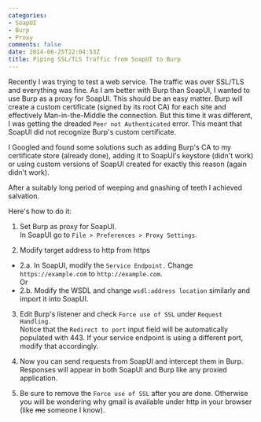 ```yaml
---
categories:
- SoapUI
- Burp
- Proxy
comments: false
date: 2014-06-25T22:04:53Z
title: Piping SSL/TLS Traffic from SoapUI to Burp
---
```


Recently I was trying to test a web service. The traffic was over SSL/TLS and everything was fine. As I am better with Burp than SoapUI, I wanted to use Burp as a proxy for SoapUI. This should be an easy matter. Burp will create a custom certificate (signed by its root CA) for each site and effectively Man-in-the-Middle the connection. But this time it was different, I was getting the dreaded ``Peer not Authenticated`` error. This meant that SoapUI did not recognize Burp's custom certificate.

I Googled and found some solutions such as adding Burp's CA to my certificate store (already done), adding it to SoapUI's keystore (didn't work) or using custom versions of SoapUI created for exactly this reason (again didn't work).

After a suitably long period of weeping and gnashing of teeth I achieved salvation.

Here's how to do it:


1. Set Burp as proxy for SoapUI.  
In SoapUI go to ``File > Preferences > Proxy Settings``.

2. Modify target address to http from https  
* 2.a. In SoapUI, modify the ``Service Endpoint.`` Change ``https://example.com`` to ``http://example.com``.  
Or  
* 2.b. Modify the WSDL and change ``wsdl:address location`` similarly and import it into SoapUI.

3. Edit Burp's listener and check ``Force use of SSL`` under ``Request Handling.``  
Notice that the ``Redirect to port`` input field will be automatically populated with 443. If your service endpoint is using a different port, modify that accordingly.

4. Now you can send requests from SoapUI and intercept them in Burp. Responses will appear in both SoapUI and Burp like any proxied application.

5. Be sure to remove the ``Force use of SSL`` after you are done. Otherwise you will be wondering why gmail is available under http in your browser (like <s>me</s> someone I know).
